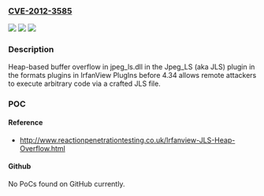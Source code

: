 ### [CVE-2012-3585](https://cve.mitre.org/cgi-bin/cvename.cgi?name=CVE-2012-3585)
![](https://img.shields.io/static/v1?label=Product&message=n%2Fa&color=blue)
![](https://img.shields.io/static/v1?label=Version&message=n%2Fa&color=blue)
![](https://img.shields.io/static/v1?label=Vulnerability&message=n%2Fa&color=brighgreen)

### Description

Heap-based buffer overflow in jpeg_ls.dll in the Jpeg_LS (aka JLS) plugin in the formats plugins in IrfanView PlugIns before 4.34 allows remote attackers to execute arbitrary code via a crafted JLS file.

### POC

#### Reference
- http://www.reactionpenetrationtesting.co.uk/Irfanview-JLS-Heap-Overflow.html

#### Github
No PoCs found on GitHub currently.

